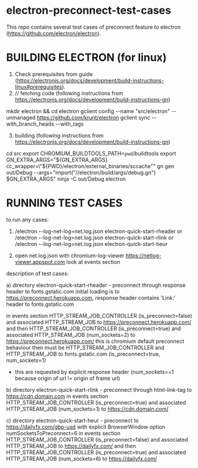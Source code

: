 # electron-preconnect-test-cases

This repo contains several test cases of preconnect feature to electron (https://github.com/electron/electron).

# BUILDING ELECTRON (for linux)
1) Check prerequisites from guide (https://electronjs.org/docs/development/build-instructions-linux#prerequisites).
2) // fetching code  (following instructions from https://electronjs.org/docs/development/build-instructions-gn)

mkdir electron && cd electron
gclient config --name "src/electron" --unmanaged https://github.com/krunt/electron
gclient sync --with_branch_heads --with_tags

3) building  (following instructions from https://electronjs.org/docs/development/build-instructions-gn)

cd src
export CHROMIUM_BUILDTOOLS_PATH=`pwd`/buildtools
export GN_EXTRA_ARGS="${GN_EXTRA_ARGS} cc_wrapper=\"${PWD}/electron/external_binaries/sccache\""
gn gen out/Debug --args="import(\"//electron/build/args/debug.gn\") $GN_EXTRA_ARGS"
ninja -C out/Debug electron

# RUNNING TEST CASES
to run any cases:
1) <path-to-elector-bin-dir>/electron --log-net-log=net.log.json electron-quick-start-rheader
	or
   <path-to-elector-bin-dir>/electron --log-net-log=net.log.json electron-quick-start-rlink
  or
   <path-to-elector-bin-dir>/electron --log-net-log=net.log.json electron-quick-start-heur

2) open net.log.json with chromium-log-viewer https://netlog-viewer.appspot.com
   look at events section

description of test cases:

a) directory electron-quick-start-rheader - preconnect through response header to fonts.gstatic.com
initial loading is to https://preconnect.herokuapp.com, 
response header contains 'Link:' header to fonts.gstatic.com

in events section
HTTP_STREAM_JOB_CONTROLLER (is_preconnect=false) and associated HTTP_STREAM_JOB to https://preconnect.herokuapp.com/
and then HTTP_STREAM_JOB_CONTROLLER (is_preconnect=true) and associated HTTP_STREAM_JOB (num_sockets=2) to https://preconnect.herokuapp.com/
this is chromium default preconnect behaviour
then must be HTTP_STREAM_JOB_CONTROLLER and HTTP_STREAM_JOB to fonts.gstatic.com (is_preconnect=true, num_sockets=1)
- this are requested by explicit response header (num_sockets==1 because origin of url != origin of frame url)

b) directory electron-quick-start-rlink - preconnect through html-link-tag to https://cdn.domain.com
in events section
HTTP_STREAM_JOB_CONTROLLER (is_preconnect=true) and associated HTTP_STREAM_JOB (num_sockets=1) to https://cdn.domain.com/

c) directory electron-quick-start-heur - preconnect to https://dailyfx.com/gbp-usd 
																		  with explicit BrowserWindow option numSocketsToPreconnect=6
in events section
HTTP_STREAM_JOB_CONTROLLER (is_preconnect=false) and associated HTTP_STREAM_JOB to https://dailyfx.com/
and then HTTP_STREAM_JOB_CONTROLLER (is_preconnect=true) and associated HTTP_STREAM_JOB (num_sockets=6) to https://dailyfx.com/
